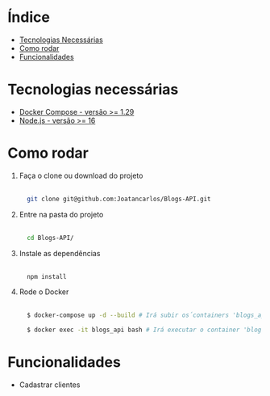 # Índice
  - <a href="#tecnologias-necessárias">Tecnologias Necessárias</a>
  - <a href="#como-rodar">Como rodar</a>
  - <a href="#funcionalidades">Funcionalidades</a>

# Tecnologias necessárias
<ul>
  <a href="https://docs.docker.com/compose/install/" target="_blank">
    <li>Docker Compose - versão >= 1.29</li>
  </a>
  <a href="https://nodejs.org/en/download" target="_blank">
    <li>Node.js - versão >= 16</li>
  </a>
</ul>

# Como rodar
<ol>
  <li>Faça o clone ou download do projeto</li>
  </br>

  ```bash
    git clone git@github.com:Joatancarlos/Blogs-API.git

  ```

  <li>Entre na pasta do projeto</li>
  </br>
  
  ```bash
    cd Blogs-API/

  ```

  <li>Instale as dependências</li>
  </br>
  
  ```bash
    npm install

  ```

  <li>Rode o Docker</li>
  </br>
  
  ```bash
    $ docker-compose up -d --build # Irá subir os´containers 'blogs_api' e 'blogs_api_db'

    $ docker exec -it blogs_api bash # Irá executar o container 'blogs_api'

  ```
</ol>

# Funcionalidades
 - Cadastrar clientes